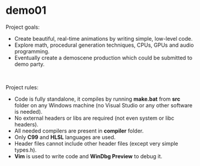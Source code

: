 # demo01

Project goals:<br />
* Create beautiful, real-time animations by writing simple, low-level code.
* Explore math, procedural generation techniques, CPUs, GPUs and audio programming.
* Eventually create a demoscene production which could be submitted to demo party.
<br />

Project rules:<br />
* Code is fully standalone, it compiles by running <b>make.bat</b> from <b>src</b> folder on any Windows machine (no Visual Studio or any other software is needed).
* No external headers or libs are required (not even system or libc headers).
* All needed compilers are present in <b>compiler</b> folder.
* Only <b>C99</b> and <b>HLSL</b> languages are used.
* Header files cannot include other header files (except very simple types.h).
* <b>Vim</b> is used to write code and <b>WinDbg Preview</b> to debug it.
